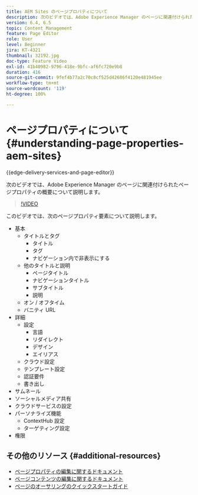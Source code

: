 ```yaml
---
title: AEM Sites のページプロパティについて
description: 次のビデオでは、Adobe Experience Manager のページに関連付けられたページプロパティのメタデータの概要について説明します。
version: 6.4, 6.5
topic: Content Management
feature: Page Editor
role: User
level: Beginner
jira: KT-4321
thumbnail: 32192.jpg
doc-type: Feature Video
exl-id: 41b40982-9796-418e-9bfc-af6fc720e9b8
duration: 416
source-git-commit: 9fef4b77a2c70c8cf525d42686f4120e481945ee
workflow-type: tm+mt
source-wordcount: '119'
ht-degree: 100%

---
```


# ページプロパティについて {#understanding-page-properties-aem-sites}

{{edge-delivery-services-and-page-editor}}

次のビデオでは、Adobe Experience Manager のページに関連付けられたページプロパティの概要について説明します。

>[!VIDEO](https://video.tv.adobe.com/v/32192?quality=12&learn=on)

このビデオでは、次のページプロパティ要素について説明します。

* 基本
   * タイトルとタグ
      * タイトル
      * タグ
      * ナビゲーション内で非表示にする
   * 他のタイトルと説明
      * ページタイトル
      * ナビゲーションタイトル
      * サブタイトル
      * 説明
   * オン / オフタイム
   * バニティ URL
* 詳細
   * 設定
      * 言語
      * リダイレクト
      * デザイン
      * エイリアス
   * クラウド設定
   * テンプレート設定
   * 認証要件
   * 書き出し
* サムネール
* ソーシャルメディア共有
* クラウドサービスの設定
* パーソナライズ機能
   * ContextHub 設定
   * ターゲティング設定
* 権限

## その他のリソース {#additional-resources}

* [ページプロパティの編集に関するドキュメント](https://experienceleague.adobe.com/docs/experience-manager-65/authoring/authoring/editing-page-properties.html?lang=ja)
* [ページコンテンツの編集に関するドキュメント](https://experienceleague.adobe.com/docs/experience-manager-65/authoring/authoring/editing-content.html?lang=ja)
* [ページのオーサリングのクイックスタートガイド](https://experienceleague.adobe.com/docs/experience-manager-cloud-service/sites/authoring/getting-started/quick-start.html?lang=ja)
